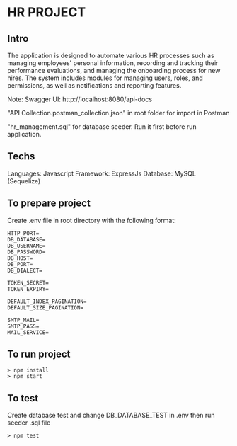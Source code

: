 # HR PROJECT

## Intro

The application is designed to automate various HR processes such as managing employees' personal information, recording and tracking their performance evaluations, and managing the onboarding process for new hires. The system includes modules for managing users, roles, and permissions, as well as notifications and reporting features.

Note: 
Swagger UI: http://localhost:8080/api-docs

"API Collection.postman_collection.json" in root folder for import in Postman

"hr_management.sql" for database seeder. Run it first before run application.

## Techs

Languages: Javascript
Framework: ExpressJs
Database: MySQL (Sequelize)

## To prepare project

Create .env file in root directory with the following format:

```
HTTP_PORT=
DB_DATABASE=
DB_USERNAME=
DB_PASSWORD=
DB_HOST=
DB_PORT=
DB_DIALECT=

TOKEN_SECRET=
TOKEN_EXPIRY=

DEFAULT_INDEX_PAGINATION=
DEFAULT_SIZE_PAGINATION=

SMTP_MAIL=
SMTP_PASS=
MAIL_SERVICE=
```

## To run project

```shell
> npm install
> npm start
```

## To test

Create database test and change DB_DATABASE_TEST in .env then run seeder .sql file 

```shell
> npm test
```
